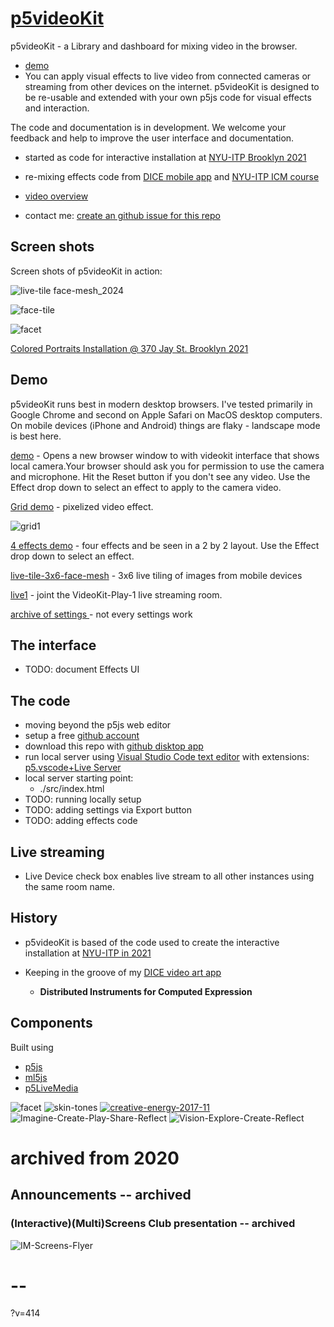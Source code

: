 # [p5videoKit](https://github.com/molab-itp/p5videoKit.git)

<!-- https://github.com/jht1493/p5videoKit -->

p5videoKit - a Library and dashboard for mixing video in the browser.

- [demo](https://jht1493.net/p5videoKit/demo/)
- You can apply visual effects
  to live video from connected cameras or streaming from other devices on the internet.
  p5videoKit is designed to be re-usable and extended
  with your own p5js code for visual effects and interaction.

The code and documentation is in development.
We welcome your feedback and help to improve the user interface and documentation.

- started as code for interactive installation at [NYU-ITP Brooklyn 2021](https://jht1493-gmail.github.io/2021-NYU-ITP-Installation)

- re-mixing effects code from
  [DICE mobile app](https://jht1493.net/johnhenrythompson/3-dice.html) and
  [NYU-ITP ICM course](https://github.com/ITPNYU/ICM-2021-Code)
- [video overview](https://youtu.be/6t9aiVLL9OQ)
- contact me: [create an github issue for this repo](https://github.com/jht9629-nyu/p5videoKit/issues)

## Screen shots

Screen shots of p5videoKit in action:

![live-tile face-mesh_2024](docs/media/live-tile-3x6-face-mesh_2024-01-03.png)

![face-tile](docs/media/0-face-tile-1-test_2022-05-03-2.jpg)

![facet](docs/media/0-facet-hd_2021-08-25.jpeg)

[Colored Portraits Installation @ 370 Jay St. Brooklyn 2021](https://jht1493-gmail.github.io/2021-NYU-ITP-Installation/colored.html)

## Demo

p5videoKit runs best in modern desktop browsers. I've tested primarily in Google Chrome and second on Apple Safari on MacOS desktop computers. On mobile devices (iPhone and Android) things are flaky - landscape mode is best here.

[demo](https://jht1493.net/p5videoKit/demo/) - Opens a new browser window to with videokit interface that shows local camera.Your browser should ask you for permission to use the camera and microphone. Hit the Reset button if you don't see any video. Use the Effect drop down to select an effect to apply to the camera video.

[Grid demo](https://jht1493.net/p5videoKit/demo/?d=videoKit/settings/demo/grid1.json) - pixelized video effect.

![grid1](docs/media/grid1.jpg)

[4 effects demo](https://jht1493.net/p5videoKit/demo/?d=videoKit/settings/demo/effects4.json) - four effects and be seen in a 2 by 2 layout. Use the Effect drop down to select an effect.

[live-tile-3x6-face-mesh](https://jht1493.net/p5videoKit/demo/index.html?u=7&d=settings/live-tile-3x6-face-mesh.json) - 3x6 live tiling of images from mobile devices

[live1](https://jht1493.net/p5videoKit/demo/?d=videoKit/settings/baked/live1.json) - joint the VideoKit-Play-1 live streaming room.

[archive of settings ](https://jht1493.net/p5videoKit/demo/videoKit/settings.html) - not every settings work

## The interface

- TODO: document Effects UI

## The code

- moving beyond the p5js web editor
- setup a free [github account ](https://github.com/)
- download this repo with [github disktop app](https://desktop.github.com/)
- run local server using
  [Visual Studio Code text editor](https://code.visualstudio.com/)
  with extensions:
  [p5.vscode+Live Server](https://marketplace.visualstudio.com/items?itemName=samplavigne.p5-vscode)
- local server starting point:
  - ./src/index.html
- TODO: running locally setup
- TODO: adding settings via Export button
- TODO: adding effects code

## Live streaming

- Live Device check box enables live stream to all other instances using the same room name.

## History

- p5videoKit is based of the code used to create the interactive installation at [NYU-ITP in 2021](https://jht1493.github.io/2021-NYU-ITP-Installation/)

- Keeping in the groove of my [DICE video art app](https://jht1493.net/johnhenrythompson/3-dice.html)

  - **Distributed Instruments for Computed Expression**

## Components

Built using

- [p5js](https://p5js.org)
- [ml5js](https://ml5js.org)
- [p5LiveMedia](https://github.com/vanevery/p5LiveMedia)

![facet](docs/media/1-show-posenet-facemesh_2021-12-12_28.png)
![skin-tones](docs/media/skin-tones-1-bb-jht.jpg)
[![creative-energy-2017-11](docs/media/creative-energy-2017-11.jpg)](https://en.wikipedia.org/wiki/Neri_Oxman)
![Imagine-Create-Play-Share-Reflect](docs/media/Imagine-Create-Play-Share-Reflect.png)
![Vision-Explore-Create-Reflect](docs/media/Vision-Explore-Create-Reflect.png)

# archived from 2020

## Announcements -- archived

### (Interactive)(Multi)Screens Club presentation -- archived

![IM-Screens-Flyer](docs/media/IM-Screens-Flyer-1.jpg)

# --

?v=414
